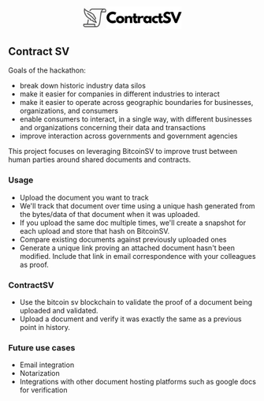 <p align='center'>
    <img src='./img/contract_sv_trans.png' width=200/>
</p>

## Contract SV

Goals of the hackathon:

- break down historic industry data silos
- make it easier for companies in different industries to interact
- make it easier to operate across geographic boundaries for businesses, organizations, and consumers
- enable consumers to interact, in a single way, with different businesses and organizations concerning their data and transactions
- improve interaction across governments and government agencies

This project focuses on leveraging BitcoinSV to improve trust between human parties around shared documents and contracts.

### Usage

- Upload the document you want to track
- We'll track that document over time using a unique hash generated from the bytes/data of that document when it was uploaded.
- If you upload the same doc multiple times, we'll create a snapshot for each upload and store that hash on BitcoinSV.
- Compare existing documents against previously uploaded ones
- Generate a unique link proving an attached document hasn't been modified. Include that link in email correspondence with your colleagues as proof.

### ContractSV

- Use the bitcoin sv blockchain to validate the proof of a document being uploaded and validated.
- Upload a document and verify it was exactly the same as a previous point in history.

### Future use cases

- Email integration
- Notarization
- Integrations with other document hosting platforms such as google docs for verification
